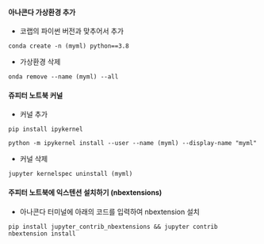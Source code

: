 #### 아나콘다 가상환경 추가 
- 코랩의 파이썬 버전과 맞추어서 추가
```
conda create -n (myml) python==3.8
```

- 가상환경 삭제
```
onda remove --name (myml) --all
```

#### 쥬피터 노트북 커널
- 커널 추가 
```
pip install ipykernel

python -m ipykernel install --user --name (myml) --display-name "myml"
```
  
- 커널 삭제 
```
jupyter kernelspec uninstall (myml)
```

#### 주피터 노트북에 익스텐션 설치하기 (nbextensions)
- 아나콘다 터미널에 아래의 코드를 입력하여 nbextension 설치

```
pip install jupyter_contrib_nbextensions && jupyter contrib nbextension install
```
